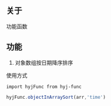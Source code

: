 ## 关于

功能函数

## 功能

1. 对象数组按日期降序排序

使用方式

`import hyjFunc from hyj-func`

```javascript
hyjFunc.objectInArraySort(arr,'time')
```